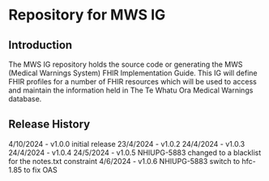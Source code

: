 # Repository for MWS IG

## Introduction
The MWS IG repository holds the source code or generating the MWS (Medical Warnings System) FHIR Implementation Guide. This IG will define FHIR profiles for a number of FHIR resources which will be used to access and maintain the information held in The Te Whatu Ora Medical Warnings database.

## Release History
4/10/2024 - v1.0.0 initial release
23/4/2024 - v1.0.2
24/4/2024 - v1.0.3
24/4/2024 - v1.0.4
24/5/2024 - v1.0.5 NHIUPG-5883 changed to a blacklist for the notes.txt constraint
4/6/2024  - v1.0.6 NHIUPG-5883 switch to hfc-1.85 to fix OAS